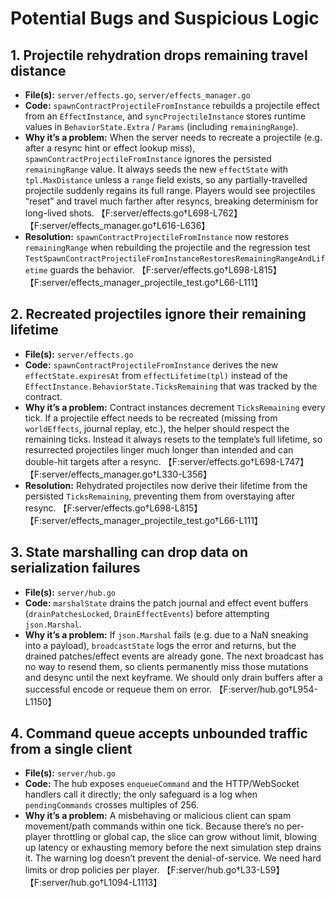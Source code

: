 # Potential Bugs and Suspicious Logic

## 1. Projectile rehydration drops remaining travel distance
- **File(s):** `server/effects.go`, `server/effects_manager.go`
- **Code:** `spawnContractProjectileFromInstance` rebuilds a projectile effect from an `EffectInstance`, and `syncProjectileInstance` stores runtime values in `BehaviorState.Extra` / `Params` (including `remainingRange`).
- **Why it’s a problem:** When the server needs to recreate a projectile (e.g. after a resync hint or effect lookup miss), `spawnContractProjectileFromInstance` ignores the persisted `remainingRange` value. It always seeds the new `effectState` with `tpl.MaxDistance` unless a `range` field exists, so any partially-travelled projectile suddenly regains its full range. Players would see projectiles “reset” and travel much farther after resyncs, breaking determinism for long-lived shots. 【F:server/effects.go†L698-L762】【F:server/effects_manager.go†L616-L636】
- **Resolution:** `spawnContractProjectileFromInstance` now restores `remainingRange` when rebuilding the projectile and the regression test `TestSpawnContractProjectileFromInstanceRestoresRemainingRangeAndLifetime` guards the behavior. 【F:server/effects.go†L698-L815】【F:server/effects_manager_projectile_test.go†L66-L111】

## 2. Recreated projectiles ignore their remaining lifetime
- **File(s):** `server/effects.go`
- **Code:** `spawnContractProjectileFromInstance` derives the new `effectState.expiresAt` from `effectLifetime(tpl)` instead of the `EffectInstance.BehaviorState.TicksRemaining` that was tracked by the contract.
- **Why it’s a problem:** Contract instances decrement `TicksRemaining` every tick. If a projectile effect needs to be recreated (missing from `worldEffects`, journal replay, etc.), the helper should respect the remaining ticks. Instead it always resets to the template’s full lifetime, so resurrected projectiles linger much longer than intended and can double-hit targets after a resync. 【F:server/effects.go†L698-L747】【F:server/effects_manager.go†L330-L356】
- **Resolution:** Rehydrated projectiles now derive their lifetime from the persisted `TicksRemaining`, preventing them from overstaying after resync. 【F:server/effects.go†L698-L815】【F:server/effects_manager_projectile_test.go†L66-L111】

## 3. State marshalling can drop data on serialization failures
- **File(s):** `server/hub.go`
- **Code:** `marshalState` drains the patch journal and effect event buffers (`drainPatchesLocked`, `DrainEffectEvents`) before attempting `json.Marshal`.
- **Why it’s a problem:** If `json.Marshal` fails (e.g. due to a NaN sneaking into a payload), `broadcastState` logs the error and returns, but the drained patches/effect events are already gone. The next broadcast has no way to resend them, so clients permanently miss those mutations and desync until the next keyframe. We should only drain buffers after a successful encode or requeue them on error. 【F:server/hub.go†L954-L1150】

## 4. Command queue accepts unbounded traffic from a single client
- **File(s):** `server/hub.go`
- **Code:** The hub exposes `enqueueCommand` and the HTTP/WebSocket handlers call it directly; the only safeguard is a log when `pendingCommands` crosses multiples of 256.
- **Why it’s a problem:** A misbehaving or malicious client can spam movement/path commands within one tick. Because there’s no per-player throttling or global cap, the slice can grow without limit, blowing up latency or exhausting memory before the next simulation step drains it. The warning log doesn’t prevent the denial-of-service. We need hard limits or drop policies per player. 【F:server/hub.go†L33-L59】【F:server/hub.go†L1094-L1113】
